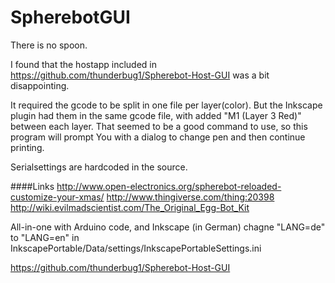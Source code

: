 SpherebotGUI
============

There is no spoon.

I found that the hostapp included in https://github.com/thunderbug1/Spherebot-Host-GUI was a bit disappointing. 

It required the gcode to be split in one file per layer(color).
But the Inkscape plugin had them in the same gcode file,
with added "M1 (Layer 3 Red)" between each layer.
That seemed to be a good command to use, so this program will prompt You with a dialog to change pen and then continue printing.

Serialsettings are hardcoded in the source.

####Links
http://www.open-electronics.org/spherebot-reloaded-customize-your-xmas/
http://www.thingiverse.com/thing:20398
http://wiki.evilmadscientist.com/The_Original_Egg-Bot_Kit

All-in-one with Arduino code, and Inkscape (in German)
chagne "LANG=de" to "LANG=en" in InkscapePortable/Data/settings/InkscapePortableSettings.ini

https://github.com/thunderbug1/Spherebot-Host-GUI

